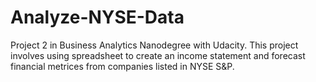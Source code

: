 # Analyze-NYSE-Data
Project 2 in Business Analytics Nanodegree with Udacity. This project involves using spreadsheet to create an income statement and forecast financial metrices from companies listed in NYSE S&P.  
